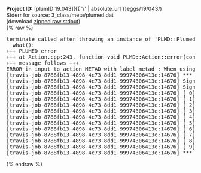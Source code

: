**Project ID:** [plumID:19.043]({{ '/' | absolute_url }}eggs/19/043/)  
Stderr for source:  3_class/meta/plumed.dat   
(download [zipped raw stdout](plumed.dat.plumed_master.stdout.txt.zip))  
{% raw %}
<pre>
terminate called after throwing an instance of 'PLMD::Plumed::ExceptionError'
  what():  
+++ PLUMED error
+++ at Action.cpp:243, function void PLMD::Action::error(const string&) const
+++ message follows +++
ERROR in input to action METAD with label metad : When using ADAPTIVE Gaussians on a grid SIGMA_MIN must be specified
[travis-job-8788fb13-4898-4c73-8dd1-99974306413e:14676] *** Process received signal ***
[travis-job-8788fb13-4898-4c73-8dd1-99974306413e:14676] Signal: Aborted (6)
[travis-job-8788fb13-4898-4c73-8dd1-99974306413e:14676] Signal code:  (-6)
[travis-job-8788fb13-4898-4c73-8dd1-99974306413e:14676] [ 0] /lib/x86_64-linux-gnu/libc.so.6(+0x354b0)[0x7f31515f14b0]
[travis-job-8788fb13-4898-4c73-8dd1-99974306413e:14676] [ 1] /lib/x86_64-linux-gnu/libc.so.6(gsignal+0x38)[0x7f31515f1428]
[travis-job-8788fb13-4898-4c73-8dd1-99974306413e:14676] [ 2] /lib/x86_64-linux-gnu/libc.so.6(abort+0x16a)[0x7f31515f302a]
[travis-job-8788fb13-4898-4c73-8dd1-99974306413e:14676] [ 3] /usr/lib/x86_64-linux-gnu/libstdc++.so.6(_ZN9__gnu_cxx27__verbose_terminate_handlerEv+0x16d)[0x7f3151c2b84d]
[travis-job-8788fb13-4898-4c73-8dd1-99974306413e:14676] [ 4] /usr/lib/x86_64-linux-gnu/libstdc++.so.6(+0x8d6b6)[0x7f3151c296b6]
[travis-job-8788fb13-4898-4c73-8dd1-99974306413e:14676] [ 5] /usr/lib/x86_64-linux-gnu/libstdc++.so.6(+0x8d701)[0x7f3151c29701]
[travis-job-8788fb13-4898-4c73-8dd1-99974306413e:14676] [ 6] /usr/lib/x86_64-linux-gnu/libstdc++.so.6(__cxa_rethrow+0x49)[0x7f3151c29969]
[travis-job-8788fb13-4898-4c73-8dd1-99974306413e:14676] [ 7] plumed_master[0x40a072]
[travis-job-8788fb13-4898-4c73-8dd1-99974306413e:14676] [ 8] /lib/x86_64-linux-gnu/libc.so.6(__libc_start_main+0xf0)[0x7f31515dc830]
[travis-job-8788fb13-4898-4c73-8dd1-99974306413e:14676] [ 9] plumed_master[0x40a0e9]
[travis-job-8788fb13-4898-4c73-8dd1-99974306413e:14676] *** End of error message ***
</pre>
{% endraw %}
